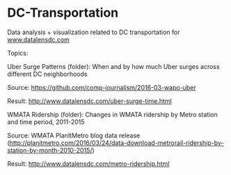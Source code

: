 # DC-Transportation
Data analysis + visualization related to DC transportation for www.datalensdc.com

Topics:

Uber Surge Patterns (folder): When and by how much Uber surges across different DC neighborhoods

  Source: https://github.com/comp-journalism/2016-03-wapo-uber
  
  Result: http://www.datalensdc.com/uber-surge-time.html
  
  
WMATA Ridership (folder): Changes in WMATA ridership by Metro station and time period, 2011-2015

  Source: WMATA PlanItMetro blog data release (http://planitmetro.com/2016/03/24/data-download-metrorail-ridership-by-station-by-month-2010-2015/)
  
  Result: http://www.datalensdc.com/metro-ridership.html

